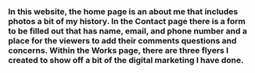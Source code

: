 ### In this website, the home page is an about me that includes photos a bit of my history. In the Contact page there is a form to be filled out that has name, email, and phone number and a place for the viewers to add their comments questions and concerns. Within the Works page, there are three flyers I created to show off a bit of the digital marketing I have done.
